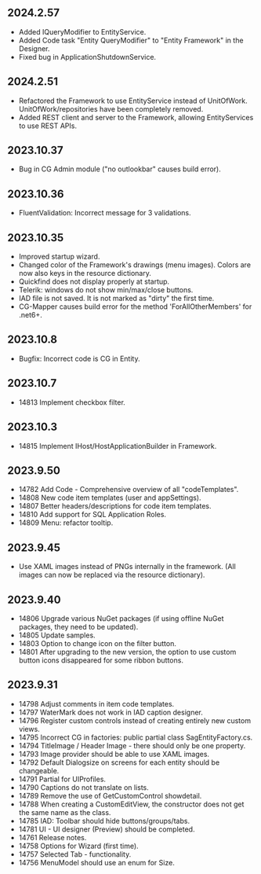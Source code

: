 ## 2024.2.57

* Added IQueryModifier to EntityService.
* Added Code task "Entity QueryModifier" to "Entity Framework" in the Designer.
* Fixed bug in ApplicationShutdownService.

## 2024.2.51

* Refactored the Framework to use EntityService instead of UnitOfWork. UnitOfWork/repositories have been completely removed.
* Added REST client and server to the Framework, allowing EntityServices to use REST APIs.

## 2023.10.37

* Bug in CG Admin module ("no outlookbar" causes build error).

## 2023.10.36

* FluentValidation: Incorrect message for 3 validations.

## 2023.10.35

* Improved startup wizard.
* Changed color of the Framework's drawings (menu images). Colors are now also keys in the resource dictionary.
* Quickfind does not display properly at startup.
* Telerik: windows do not show min/max/close buttons.
* IAD file is not saved. It is not marked as "dirty" the first time.
* CG-Mapper causes build error for the method 'ForAllOtherMembers' for .net6+.

## 2023.10.8

* Bugfix: Incorrect code is CG in Entity.

## 2023.10.7

* 14813 Implement checkbox filter.

## 2023.10.3

* 14815 Implement IHost/HostApplicationBuilder in Framework.

## 2023.9.50

* 14782 Add Code - Comprehensive overview of all "codeTemplates".
* 14808 New code item templates (user and appSettings).
* 14807 Better headers/descriptions for code item templates.
* 14810 Add support for SQL Application Roles.
* 14809 Menu: refactor tooltip.

## 2023.9.45

* Use XAML images instead of PNGs internally in the framework. (All images can now be replaced via the resource dictionary).

## 2023.9.40

* 14806 Upgrade various NuGet packages (if using offline NuGet packages, they need to be updated).
* 14805 Update samples.
* 14803 Option to change icon on the filter button.
* 14801 After upgrading to the new version, the option to use custom button icons disappeared for some ribbon buttons.

## 2023.9.31

* 14798 Adjust comments in item code templates.
* 14797 WaterMark does not work in IAD caption designer.
* 14796 Register custom controls instead of creating entirely new custom views.
* 14795 Incorrect CG in factories: public partial class SagEntityFactory.cs.
* 14794 TitleImage / Header Image - there should only be one property.
* 14793 Image provider should be able to use XAML images.
* 14792 Default Dialogsize on screens for each entity should be changeable.
* 14791 Partial for UIProfiles.
* 14790 Captions do not translate on lists.
* 14789 Remove the use of GetCustomControl showdetail.
* 14788 When creating a CustomEditView, the constructor does not get the same name as the class.
* 14785 IAD: Toolbar should hide buttons/groups/tabs.
* 14781 UI - UI designer (Preview) should be completed.
* 14761 Release notes.
* 14758 Options for Wizard (first time).
* 14757 Selected Tab - functionality.
* 14756 MenuModel should use an enum for Size.
